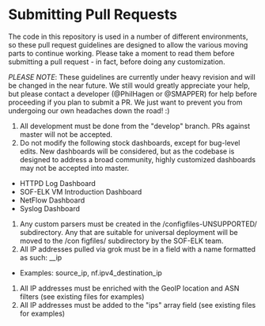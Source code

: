 Submitting Pull Requests
========================

The code in this repository is used in a number of different environments, so these pull request guidelines are designed to allow the various moving parts to
 continue working.  Please take a moment to read them before submitting a pull request - in fact, before doing any customization.

 *PLEASE NOTE*: These guidelines are currently under heavy revision and will be changed in the near future.  We still would greatly appreciate your help, but please contact a developer (@PhilHagen or @SMAPPER) for help before proceeding if you plan to submit a PR.  We just want to prevent you from undergoing our own headaches down the road! :)

1. All development must be done from the "develop" branch.  PRs against master will not be accepted.
1. Do not modify the following stock dashboards, except for bug-level edits.  New dashboards will be considered, but as the codebase is designed to address a
broad community, highly customized dashboards may not be accepted into master.
  * HTTPD Log Dashboard
  * SOF-ELK VM Introduction Dashboard
  * NetFlow Dashboard
  * Syslog Dashboard
1. Any custom parsers must be created in the /configfiles-UNSUPPORTED/ subdirectory.  Any that are suitable for universal deployment will be moved to the /con
figfiles/ subdirectory by the SOF-ELK team.
1. All IP addresses pulled via grok must be in a field with a name formatted as such: <service>_<directionality>_ip
  * Examples: source_ip, nf.ipv4_destination_ip
1. All IP addresses must be enriched with the GeoIP location and ASN filters (see existing files for examples)
1. All IP addresses must be added to the "ips" array field (see existing files for examples)